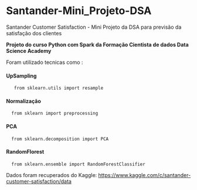 # Santander-Mini_Projeto-DSA
Santander Customer Satisfaction - Mini Projeto da DSA para previsão da satisfação dos clientes 

**Projeto do curso Python com Spark da Formação Cientista de dados Data Science Academy**

Foram utilizado tecnicas como :
  #### UpSampling 
       from sklearn.utils import resample
  #### Normalização 
      from sklearn import preprocessing
  #### PCA 
      from sklearn.decomposition import PCA
  #### RandomFlorest
      from sklearn.ensemble import RandomForestClassifier
      
Dados foram recuperados do Kaggle: 
  https://www.kaggle.com/c/santander-customer-satisfaction/data
